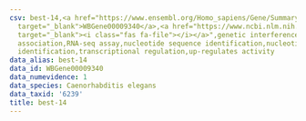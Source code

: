 ```yaml
---
csv: best-14,<a href="https://www.ensembl.org/Homo_sapiens/Gene/Summary?db=core;g=WBGene00009340"
  target="_blank">WBGene00009340</a>,<a href="https://www.ncbi.nlm.nih.gov/pubmed/27496166"
  target="_blank"><i class="fas fa-file"></i></a>",genetic interference,functional
  association,RNA-seq assay,nucleotide sequence identification,nucleotide sequence
  identification,transcriptional regulation,up-regulates activity
data_alias: best-14
data_id: WBGene00009340
data_numevidence: 1
data_species: Caenorhabditis elegans
data_taxid: '6239'
title: best-14
---
```


